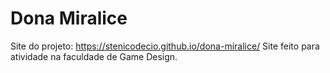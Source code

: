 # Dona Miralice

Site do projeto: https://stenicodecio.github.io/dona-miralice/
Site feito para atividade na faculdade de Game Design.
